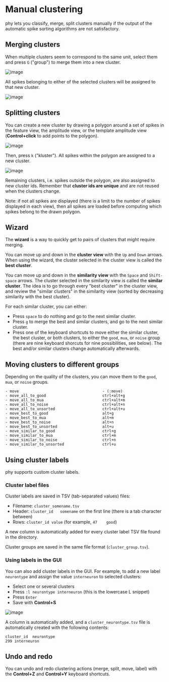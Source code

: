 # Manual clustering

phy lets you classify, merge, split clusters manually if the output of the automatic spike sorting algorithms are not satisfactory.

## Merging clusters

When multiple clusters seem to correspond to the same unit, select them and press `G` ("group") to merge them into a new cluster.

![image](https://user-images.githubusercontent.com/1942359/58953841-ded7b200-8797-11e9-9b2c-0b352c62999a.png)

All spikes belonging to either of the selected clusters will be assigned to that new cluster.

![image](https://user-images.githubusercontent.com/1942359/58953860-eac37400-8797-11e9-962d-2cf79ea55853.png)


## Splitting clusters

You can create a new cluster by drawing a polygon around a set of spikes in the feature view, the amplitude view, or the template amplitude view (**Control+click** to add points to the polygon).

![image](https://user-images.githubusercontent.com/1942359/58953705-8d2f2780-8797-11e9-8cca-e64567b9bb1b.png)

Then, press `k` ("kluster"). All spikes within the polygon are assigned to a new cluster.

![image](https://user-images.githubusercontent.com/1942359/58953725-9a4c1680-8797-11e9-9932-ad4ef57150d2.png)

Remaining clusters, i.e. spikes outside the polygon, are also assigned to new cluster ids. Remember that **cluster ids are unique** and are not reused when the clusters change.

Note: if not all spikes are displayed (there is a limit to the number of spikes displayed in each view), then all spikes are loaded before computing which spikes belong to the drawn polygon.


## Wizard

The **wizard** is a way to quickly get to pairs of clusters that might require merging.

You can move up and down in the **cluster view** with the `Up` and `Down` arrows. When using the wizard, the cluster selected in the cluster view is called the **best cluster**.

You can move up and down in the **similarity view** with the `Space` and `Shift-space` arrows. The cluster selected in the similarity view is called the **similar cluster**. The idea is to go through every "best cluster" in the cluster view, and review the "similar clusters" in the similarity view (sorted by decreasing similarity with the best cluster).

For each similar cluster, you can either:

* Press `space` to do nothing and go to the next similar cluster.
* Press `g` to merge the best and similar clusters, and go to the next similar cluster.
* Press one of the keyboard shortcuts to move either the similar cluster, the best cluster, or both clusters, to either the `good`, `mua`, or `noise` group (there are nine keyboard shorcuts for nine possibilities, see below). The best and/or similar clusters change automatically afterwards.


## Moving clusters to different groups

Depending on the quality of the clusters, you can move them to the `good`, `mua`, or `noise` groups.

```
- move                                     - (:move)
- move_all_to_good                         ctrl+alt+g
- move_all_to_mua                          ctrl+alt+m
- move_all_to_noise                        ctrl+alt+n
- move_all_to_unsorted                     ctrl+alt+u
- move_best_to_good                        alt+g
- move_best_to_mua                         alt+m
- move_best_to_noise                       alt+n
- move_best_to_unsorted                    alt+u
- move_similar_to_good                     ctrl+g
- move_similar_to_mua                      ctrl+m
- move_similar_to_noise                    ctrl+n
- move_similar_to_unsorted                 ctrl+u
```


## Using cluster labels

phy supports custom cluster labels.

### Cluster label files

Cluster labels are saved in TSV (tab-separated values) files:

* Filename: `cluster_somename.tsv`
* Header: `cluster_id	somename` on the first line (there is a tab character between)
* Rows: `cluster_id	value` (for example, `47	good`)

A new column is automatically added for every cluster label TSV file found in the directory.

Cluster groups are saved in the same file format (`cluster_group.tsv`).

### Using labels in the GUI

You can also add cluster labels in the GUI. For example, to add a new label `neurontype` and assign the value `interneuron` to selected clusters:

* Select one or several clusters
* Press `:l neurontype interneuron` (this is the lowercase L snippet)
* Press `Enter`
* Save with **Control+S**

![image](https://user-images.githubusercontent.com/1942359/58955810-290f6200-879d-11e9-9fb0-06feb1268787.png)

A column is automatically added, and a `cluster_neurontype.tsv` file is automatically created with the following contents:

```
cluster_id	neurontype
299	interneuron
```


## Undo and redo

You can undo and redo clustering actions (merge, split, move, label) with the **Control+Z** and **Control+Y** keyboard shortcuts.
